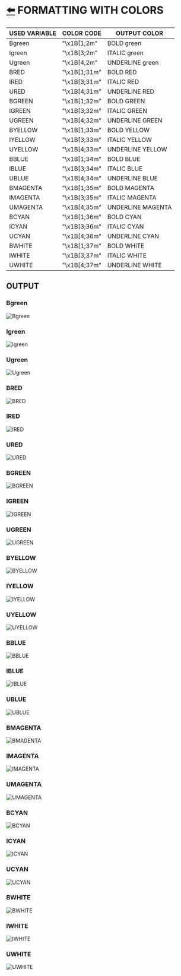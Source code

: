 # [:arrow_left:](formattingbg.md) FORMATTING WITH COLORS

 USED VARIABLE | COLOR CODE | OUTPUT COLOR
---------------|------------|--------------
 Bgreen | "\x1B[1;2m" | BOLD green
 Igreen | "\x1B[3;2m" | ITALIC green
 Ugreen | "\x1B[4;2m" | UNDERLINE green
 BRED | "\x1B[1;31m" | BOLD RED
 IRED | "\x1B[3;31m" | ITALIC RED
 URED | "\x1B[4;31m" | UNDERLINE RED
 BGREEN | "\x1B[1;32m" | BOLD GREEN
 IGREEN | "\x1B[3;32m" | ITALIC GREEN
 UGREEN | "\x1B[4;32m" | UNDERLINE GREEN
 BYELLOW | "\x1B[1;33m" | BOLD YELLOW
 IYELLOW | "\x1B[3;33m" | ITALIC YELLOW
 UYELLOW | "\x1B[4;33m" | UNDERLINE YELLOW
 BBLUE | "\x1B[1;34m" | BOLD BLUE
 IBLUE | "\x1B[3;34m" | ITALIC BLUE
 UBLUE | "\x1B[4;34m" | UNDERLINE BLUE
 BMAGENTA | "\x1B[1;35m" | BOLD MAGENTA
 IMAGENTA | "\x1B[3;35m" | ITALIC MAGENTA
 UMAGENTA | "\x1B[4;35m" | UNDERLINE MAGENTA
 BCYAN | "\x1B[1;36m" | BOLD CYAN
 ICYAN | "\x1B[3;36m" | ITALIC CYAN
 UCYAN |"\x1B[4;36m" | UNDERLINE CYAN
 BWHITE | "\x1B[1;37m" | BOLD WHITE
 IWHITE | "\x1B[3;37m" | ITALIC WHITE
 UWHITE | "\x1B[4;37m" | UNDERLINE WHITE

## OUTPUT

### Bgreen

![Bgreen](../img/Bgreen.png)

### Igreen

![Igreen](../img/Igreen.png)

### Ugreen

![Ugreen](../img/Ugreen.png)

### BRED

![BRED](../img/BRED.png)

### IRED

![IRED](../img/IRED.png)

### URED

![URED](../img/URED.png)

### BGREEN

![BGREEN](../img/BGREEN.png)

### IGREEN

![IGREEN](../img/IGREEN.png)

### UGREEN

![UGREEN](../img/UGREEN.png)

### BYELLOW

![BYELLOW](../img/BYELLOW.png)

### IYELLOW

![IYELLOW](../img/IYELLOW.png)

### UYELLOW

![UYELLOW](../img/UYELLOW.png)

### BBLUE

![BBLUE](../img/BBLUE.png)

### IBLUE

![IBLUE](../img/IBLUE.png)

### UBLUE

![UBLUE](../img/UBLUE.png)

### BMAGENTA

![BMAGENTA](../img/BMAGENTA.png)

### IMAGENTA

![IMAGENTA](../img/IMAGENTA.png)

### UMAGENTA

![UMAGENTA](../img/UMAGENTA.png)

### BCYAN

![BCYAN](../img/BCYAN.png)

### ICYAN

![ICYAN](../img/ICYAN.png)

### UCYAN

![UCYAN](../img/UCYAN.png)

### BWHITE

![BWHITE](../img/BWHITE.png)

### IWHITE

![IWHITE](../img/IWHITE.png)

### UWHITE

![UWHITE](../img/UWHITE.png)

